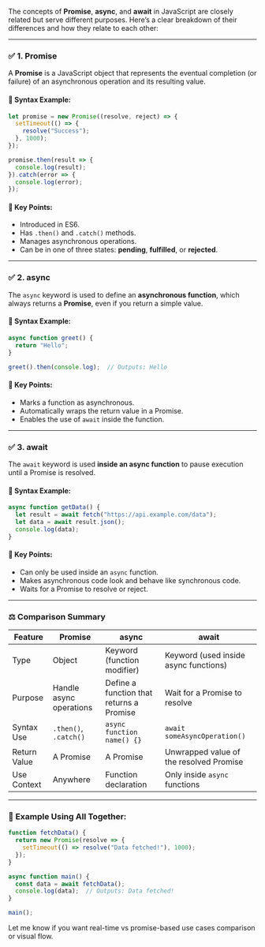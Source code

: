 The concepts of **Promise**, **async**, and **await** in JavaScript are closely related but serve different purposes. Here’s a clear breakdown of their differences and how they relate to each other:

---

### ✅ 1. **Promise**

A **Promise** is a JavaScript object that represents the eventual completion (or failure) of an asynchronous operation and its resulting value.

#### 🔹 Syntax Example:

```javascript
let promise = new Promise((resolve, reject) => {
  setTimeout(() => {
    resolve("Success");
  }, 1000);
});

promise.then(result => {
  console.log(result);
}).catch(error => {
  console.log(error);
});
```

#### 🔸 Key Points:

* Introduced in ES6.
* Has `.then()` and `.catch()` methods.
* Manages asynchronous operations.
* Can be in one of three states: **pending**, **fulfilled**, or **rejected**.

---

### ✅ 2. **async**

The `async` keyword is used to define an **asynchronous function**, which always returns a **Promise**, even if you return a simple value.

#### 🔹 Syntax Example:

```javascript
async function greet() {
  return "Hello";
}

greet().then(console.log);  // Outputs: Hello
```

#### 🔸 Key Points:

* Marks a function as asynchronous.
* Automatically wraps the return value in a Promise.
* Enables the use of `await` inside the function.

---

### ✅ 3. **await**

The `await` keyword is used **inside an async function** to pause execution until a Promise is resolved.

#### 🔹 Syntax Example:

```javascript
async function getData() {
  let result = await fetch("https://api.example.com/data");
  let data = await result.json();
  console.log(data);
}
```

#### 🔸 Key Points:

* Can only be used inside an `async` function.
* Makes asynchronous code look and behave like synchronous code.
* Waits for a Promise to resolve or reject.

---

### ⚖️ Comparison Summary

| Feature      | Promise                 | async                                    | await                                   |
| ------------ | ----------------------- | ---------------------------------------- | --------------------------------------- |
| Type         | Object                  | Keyword (function modifier)              | Keyword (used inside async functions)   |
| Purpose      | Handle async operations | Define a function that returns a Promise | Wait for a Promise to resolve           |
| Syntax Use   | `.then()`, `.catch()`   | `async function name() {}`               | `await someAsyncOperation()`            |
| Return Value | A Promise               | A Promise                                | Unwrapped value of the resolved Promise |
| Use Context  | Anywhere                | Function declaration                     | Only inside `async` functions           |

---

### 🧠 Example Using All Together:

```javascript
function fetchData() {
  return new Promise(resolve => {
    setTimeout(() => resolve("Data fetched!"), 1000);
  });
}

async function main() {
  const data = await fetchData();
  console.log(data);  // Outputs: Data fetched!
}

main();
```

Let me know if you want real-time vs promise-based use cases comparison or visual flow.
